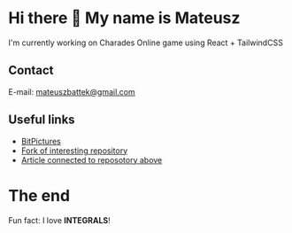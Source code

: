 # Hi there 👋  My name is Mateusz
I'm currently working on Charades Online game using React + TailwindCSS

## Contact
E-mail: mateuszbattek@gmail.com

## Useful links
- [BitPictures](https://bitpictures.pl/)
- [Fork of interesting repository](https://github.com/MateuszBattek/Real-Time-Voice-Cloning)
- [Article connected to reposotory above](https://arxiv.org/pdf/1806.04558v4.pdf)


# The end
Fun fact: I love **INTEGRALS**!


